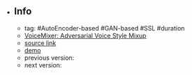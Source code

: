 - ## Info
	- tag: #AutoEncoder-based #GAN-based #SSL #duration
	- [VoiceMixer: Adversarial Voice Style Mixup](https://openreview.net/forum?id=0lzmTb4LGd3F)
	- [source link](https://anonymous-speech.github.io/voicemixer/index.html)
	- [demo](https://github.com/JustinYangJing/VoiceMixer)
	- previous version:
	- next version:
